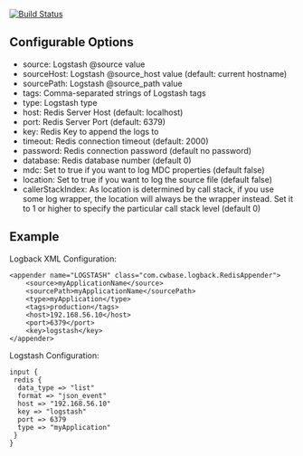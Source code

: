 
[![Build Status](https://travis-ci.org/kmtong/logback-redis-appender.png?branch=master)](https://travis-ci.org/kmtong/logback-redis-appender)

Configurable Options
--------------------

* source: Logstash @source value
* sourceHost: Logstash @source_host value (default: current hostname)
* sourcePath: Logstash @source_path value
* tags: Comma-separated strings of Logstash tags
* type: Logstash type
* host: Redis Server Host (default: localhost)
* port: Redis Server Port (default: 6379)
* key: Redis Key to append the logs to
* timeout: Redis connection timeout (default: 2000)
* password: Redis connection password (default no password)
* database: Redis database number (default 0)
* mdc: Set to true if you want to log MDC properties (default false)
* location: Set to true if you want to log the source file (default false)
* callerStackIndex: As location is determined by call stack, if you use some
  log wrapper, the location will always be the wrapper instead. 
  Set it to 1 or higher to specify the particular call stack level (default 0)


Example
-------

Logback XML Configuration:

    <appender name="LOGSTASH" class="com.cwbase.logback.RedisAppender">
        <source>myApplicationName</source>
        <sourcePath>myApplicationName</sourcePath>
        <type>myApplication</type>
        <tags>production</tags>
        <host>192.168.56.10</host>
        <port>6379</port>
        <key>logstash</key>
    </appender>

Logstash Configuration:

    input {
     redis {
      data_type => "list"
      format => "json_event"
      host => "192.168.56.10"
      key => "logstash"
      port => 6379
      type => "myApplication"
     }
    }
